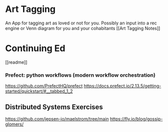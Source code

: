 # Art Tagging
An App for tagging art as loved or not for you.  Possibly an input into a rec engine or Venn diagram for you and your cohabitants
[[Art Tagging Notes]]


# Continuing Ed
[[readme]]

### Prefect: python workflows (modern workflow orchestration)
https://github.com/PrefectHQ/prefect
https://docs.prefect.io/2.13.5/getting-started/quickstart/#__tabbed_1_2

## Distributed Systems Exercises
https://github.com/jepsen-io/maelstrom/tree/main
https://fly.io/blog/gossip-glomers/
